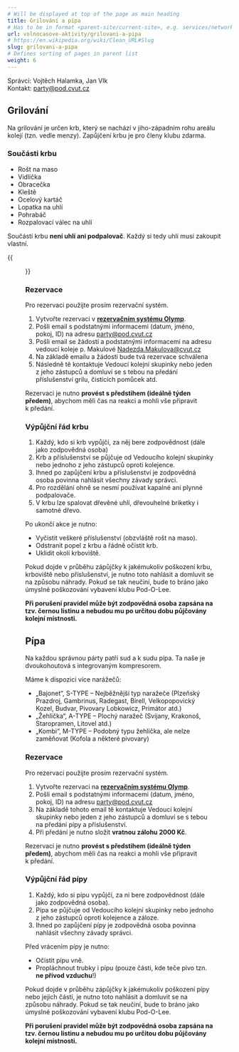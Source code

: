 ```yaml
---
# Will be displayed at top of the page as main heading
title: Grilování a pípa
# Has to be in format <parent-site/current-site>, e.g. services/network (notice missing slash at the beginning)
url: volnocasove-aktivity/grilovani-a-pipa
# https://en.wikipedia.org/wiki/Clean_URL#Slug
slug: grilovani-a-pipa
# Defines sorting of pages in parent list
weight: 6
---
```


Správci: Vojtěch Halamka, Jan Vlk  
Kontakt: party@pod.cvut.cz

## Grilování

Na grilování je určen krb, který se nachází v jiho-západním rohu areálu kolejí (tzn. vedle menzy). Zapůjčení krbu je pro členy klubu zdarma.

### Součásti krbu

- Rošt na maso
- Vidlička
- Obracečka
- Kleště
- Ocelový kartáč
- Lopatka na uhlí
- Pohrabáč
- Rozpalovací válec na uhlí

Součástí krbu **není uhlí ani podpalovač**. Každý si tedy uhlí musí zakoupit vlastní.

{{<figure src="grill.jpg" alt="Grill">}}

### Rezervace

Pro rezervaci použijte prosím rezervační systém.

1. Vytvořte rezervaci v [**rezervačním systému Olymp**](https://olymp.pod.cvut.cz/reservations).
2. Pošli email s podstatnými informacemi (datum, jméno, pokoj, ID) na adresu <party@pod.cvut.cz>
3. Pošli email se žádostí a podstatnými informacemi na adresu vedoucí koleje p. Makulové <Nadezda.Makulova@cvut.cz>
4. Na základě emailu a žádosti bude tvá rezervace schválena
5. Následně tě kontaktuje Vedoucí kolejní skupinky nebo jeden z jeho zástupců a domluví se s tebou na předání příslušenství grilu, čistících pomůcek atd.

Rezervaci je nutno **provést s předstihem (ideálně týden předem)**, abychom měli čas na reakci a mohli vše připravit k předání.

### Výpůjční řád krbu

1. Každý, kdo si krb vypůjčí, za něj bere zodpovědnost (dále jako zodpovědná osoba)
2. Krb a příslušenství se půjčuje od Vedoucího kolejní skupinky nebo jednoho z jeho zástupců oproti kolejence.
3. Ihned po zapůjčení krbu a příslušenství je zodpovědná osoba povinna nahlásit všechny závady správci.
4. Pro rozdělání ohně se nesmí používat kapalné ani plynné podpalovače.
5. V krbu lze spalovat dřevěné uhlí, dřevouhelné briketky i samotné dřevo.

Po ukončí akce je nutno:

- Vyčistit veškeré příslušenství (obzvláště rošt na maso).
- Odstranit popel z krbu a řádně očistit krb.
- Uklidit okolí krboviště.

Pokud dojde v průběhu zápůjčky k jakémukoliv poškození krbu, krboviště nebo příslušenství, je nutno toto nahlásit a domluvit se na způsobu náhrady. Pokud se tak neučiní, bude to bráno jako úmyslné poškozování vybavení klubu Pod-O-Lee.

**Při porušení pravidel může být zodpovědná osoba zapsána na tzv. černou listinu a nebudou mu po určitou dobu půjčovány kolejní místnosti.**

## Pípa

Na každou správnou párty patří sud a k sudu pípa. Ta naše je dvoukohoutová s integrovaným kompresorem.

Máme k dispozici více narážečů:

- „Bajonet“, S-TYPE – Nejběžnější typ naražeče (Plzeňský Prazdroj, Gambrinus, Radegast, Birell, Velkopopovický Kozel, Budvar, Pivovary Lobkowicz, Primátor atd.)
- „Žehlička“, A-TYPE – Plochý naražeč (Svijany, Krakonoš, Staropramen, Litovel atd.)
- „Kombi“, M-TYPE – Podobný typu žehlička, ale nelze zaměňovat (Kofola a některé pivovary)

### Rezervace

Pro rezervaci použijte prosím rezervační systém.

1. Vytvořte rezervaci na [**rezervačním systému Olymp**](https://olymp.pod.cvut.cz/reservations).
2. Pošli email s podstatnými informacemi (datum, jméno, pokoj, ID) na adresu <party@pod.cvut.cz>
3. Na základě tohoto email tě kontaktuje Vedoucí kolejní skupinky nebo jeden z jeho zástupců a domluví se s tebou na předání pípy a příslušenství.
4. Při předání je nutno složit **vratnou zálohu 2000 Kč**.

Rezervaci je nutno **provést s předstihem (ideálně týden předem)**, abychom měli čas na reakci a mohli vše připravit k předání.

### Výpůjční řád pípy

1. Každý, kdo si pípu vypůjčí, za ni bere zodpovědnost (dále jako zodpovědná osoba).
2. Pípa se půjčuje od Vedoucího kolejní skupinky nebo jednoho z jeho zástupců oproti kolejence a záloze.
3. Ihned po zapůjčení pípy je zodpovědná osoba povinna nahlásit všechny závady správci.

Před vrácením pípy je nutno:

- Očistit pípu vně.
- Propláchnout trubky i pípu (pouze části, kde teče pivo tzn. **ne přívod vzduchu**!)

Pokud dojde v průběhu zápůjčky k jakémukoliv poškození pípy nebo jejich částí, je nutno toto nahlásit a domluvit se na způsobu náhrady. Pokud se tak neučiní, bude to bráno jako úmyslné poškozování vybavení klubu Pod-O-Lee.

**Při porušení pravidel může být zodpovědná osoba zapsána na tzv. černou listinu a nebudou mu po určitou dobu půjčovány kolejní místnosti.**
